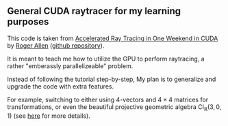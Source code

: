 ## General CUDA raytracer for my learning purposes

This code is taken from [Accelerated Ray Tracing in One Weekend in CUDA](https://developer.nvidia.com/blog/accelerated-ray-tracing-cuda) by [Roger Allen](https://developer.nvidia.com/blog/author/rallen/) ([github repository](https://github.com/RayTracing/InOneWeekend)).

It is meant to teach me how to utilize the GPU to perform raytracing, a rather "emberassly parallelizeable" problem.

Instead of following the tutorial step-by-step, My plan is to generalize and upgrade the code with extra features.

For example, switching to either using 4-vectors and $4\times 4$ matrices for transformations, or even the beautiful projective geometric algebra $\text{Cl}_{\mathbb{R}}\left(3,0,1\right)$ (see [here](https://bivector.net/3DPGA.pdf) for more details).
